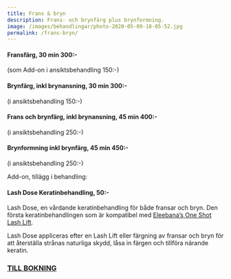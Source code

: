 ```yaml
---
title: Frans & bryn
description: Frans- och brynfärg plus brynformning.
image: /images/behandlingar/photo-2020-05-09-18-05-52.jpg
permalink: /frans-bryn/
---
```


#### Fransfärg, 30 min 300:-

(som Add-on i ansiktsbehandling 150:-)

#### Brynfärg, inkl brynansning, 30 min 300:-

(i ansiktsbehandling 150:-)

#### Frans och brynfärg, inkl brynansning, 45 min 400:-

(i ansiktsbehandling 250:-)

#### Brynformning inkl brynfärg, 45 min 450:-

(i ansiktsbehandling 250:-)

Add-on, tillägg i behandling:

#### Lash Dose Keratinbehandling, 50:-

Lash Dose, en v&aring;rdande keratinbehandling för b&aring;de fransar och bryn. Den första keratinbehandlingen som är kompatibel med [Eleebana’s One Shot Lash Lift](https://pipershudvard.com/lashlift/).

Lash Dose appliceras efter en Lash Lift eller färgning av fransar och bryn för att &aring;terställa str&aring;nas naturliga skydd, l&aring;sa in färgen och tillföra närande keratin.

### [TILL BOKNING](http://pipershudvard.com/kontakta-oss/)